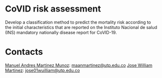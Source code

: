 # CoVID risk assessment

Develop a classification method to predict the mortality risk according to the initial characteristics that are reported on the Instituto Nacional de salud (INS) mandatory nationally disease report for CoVID-19.

# Contacts

[Manuel Andres Martinez Munoz](https://github.com/nuelma991): maanmartinez@utp.edu.co
[Jose William Martinez](https://github.com/jose01williamm/): jose01wuilliam@utp.edu.co

